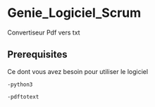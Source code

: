 # Genie_Logiciel_Scrum
Convertiseur Pdf vers txt

## Prerequisites
Ce dont vous avez besoin pour utiliser le logiciel
```
-python3
```
```
-pdftotext
```
